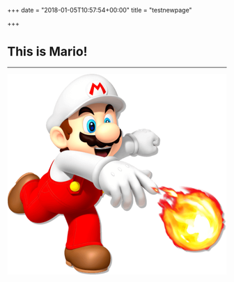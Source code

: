 +++
date = "2018-01-05T10:57:54+00:00"
title = "testnewpage"

+++
# This is Mario!

---

![](/uploads/2018/01/05/mario-pose3.png)